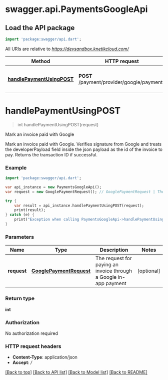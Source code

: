 # swagger.api.PaymentsGoogleApi

## Load the API package
```dart
import 'package:swagger/api.dart';
```

All URIs are relative to *https://devsandbox.knetikcloud.com/*

Method | HTTP request | Description
------------- | ------------- | -------------
[**handlePaymentUsingPOST**](PaymentsGoogleApi.md#handlePaymentUsingPOST) | **POST** /payment/provider/google/payments | Mark an invoice paid with Google


# **handlePaymentUsingPOST**
> int handlePaymentUsingPOST(request)

Mark an invoice paid with Google

Mark an invoice paid with Google. Verifies signature from Google and treats the developerPayload field inside the json payload as the id of the invoice to pay. Returns the transaction ID if successful.

### Example 
```dart
import 'package:swagger/api.dart';

var api_instance = new PaymentsGoogleApi();
var request = new GooglePaymentRequest(); // GooglePaymentRequest | The request for paying an invoice through a Google in-app payment

try { 
    var result = api_instance.handlePaymentUsingPOST(request);
    print(result);
} catch (e) {
    print("Exception when calling PaymentsGoogleApi->handlePaymentUsingPOST: $e\n");
}
```

### Parameters

Name | Type | Description  | Notes
------------- | ------------- | ------------- | -------------
 **request** | [**GooglePaymentRequest**](GooglePaymentRequest.md)| The request for paying an invoice through a Google in-app payment | [optional] 

### Return type

**int**

### Authorization

No authorization required

### HTTP request headers

 - **Content-Type**: application/json
 - **Accept**: */*

[[Back to top]](#) [[Back to API list]](../README.md#documentation-for-api-endpoints) [[Back to Model list]](../README.md#documentation-for-models) [[Back to README]](../README.md)

